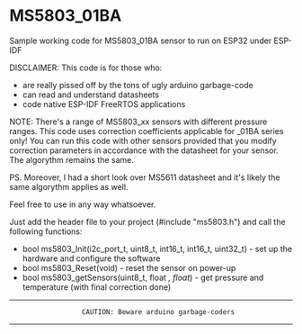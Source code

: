 # MS5803_01BA

Sample working code for MS5803_01BA sensor to run on ESP32 under ESP-IDF

DISCLAIMER: This code is for those who:
- are really pissed off by the tons of ugly arduino garbage-code
- can read and understand datasheets
- code native ESP-IDF FreeRTOS applications

NOTE: There's a range of MS5803_xx sensors with different pressure ranges. This code uses correction coefficients applicable for _01BA series only!
You can run this code with other sensors provided that you modify correction parameters in accordance with the datasheet for your sensor.
The algorythm remains the same.

PS. Moreover, I had a short look over MS5611 datasheet and it's likely the same algorythm applies as well.

Feel free to use in any way whatsoever. 

Just add the header file to your project (#include "ms5803.h") and call the following functions:

- bool ms5803_Init(i2c_port_t, uint8_t, int16_t, int16_t, uint32_t) - set up the hardware and configure the software
- bool ms5803_Reset(void) - reset the sensor on power-up
- bool ms5803_getSensors(uint8_t, float *, float*) - get pressure and temperature (with final correction done)


* * * * * * * * * * * * * * * * * * * * * * * * * * * * * * * * * * * * * * * * * *  
                      CAUTION: Beware arduino garbage-coders
* * * * * * * * * * * * * * * * * * * * * * * * * * * * * * * * * * * * * * * * * * 
